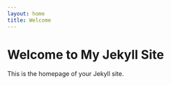 ```yaml
---
layout: home
title: Welcome
---
```

# Welcome to My Jekyll Site
This is the homepage of your Jekyll site.
